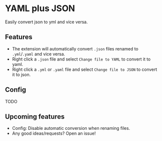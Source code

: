 # YAML plus JSON

Easily convert json to yml and vice versa.

## Features

* The extension will automatically convert `.json` files renamed to `.yml`/`.yaml` and vice versa.
* Right click a `.json` file and select `Change file to YAML` to convert it to yaml.
* Right click a `.yml` or `.yaml` file and select `Change file to JSON` to convert it to json.

## Config

TODO

## Upcoming features

* Config: Disable automatic conversion when renaming files.
* Any good ideas/requests? Open an issue!
